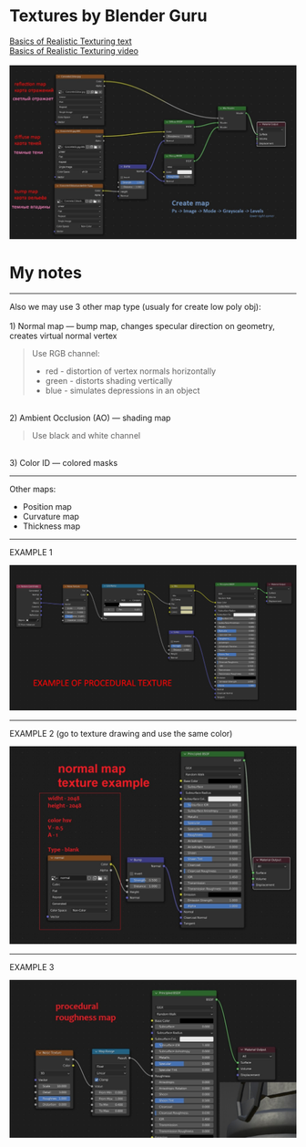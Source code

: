 # Textures by Blender Guru
[Basics of Realistic Texturing text](https://www.blenderguru.com/tutorials/basics-realistic-texturing)
<br>[Basics of Realistic Texturing video](https://www.youtube.com/watch?v=rzXNZkEoTAk)
<br>
<br>
![](https://github.com/AazQsc/cg-synopsis/blob/main/blender/textures/texturespic.jpg)


# My notes
--- 
Also we may use 3 other map type (usualy for create low poly obj):
<br>
<br> 1) Normal map — bump map, changes specular direction on geometry, creates virtual normal vertex
> Use RGB channel:
> - red - distortion of vertex normals horizontally
> - green - distorts shading vertically
> - blue - simulates depressions in an object

<br> 2) Ambient Occlusion (AO) — shading map

> Use black and white channel

<br> 3) Color ID — colored masks

---
Other maps:
- Position map
- Сurvature map
- Thickness map

---
EXAMPLE 1

![](https://github.com/AazQsc/cg-synopsis/blob/main/blender/textures/example1.jpg)

---
EXAMPLE 2
(go to texture drawing and use the same color)

![](https://github.com/AazQsc/cg-synopsis/blob/main/blender/textures/example2.jpg)

---
EXAMPLE 3

![](https://github.com/AazQsc/cg-synopsis/blob/main/blender/textures/example3.jpg)





